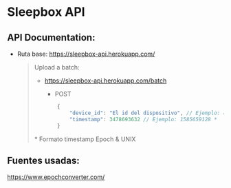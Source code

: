 # Sleepbox API

## API Documentation:

- Ruta base: https://sleepbox-api.herokuapp.com/

    > Upload a batch:
    > + https://sleepbox-api.herokuapp.com/batch
    >    - POST
    >
    >    ```javascript
    >        {
    >            "device_id": "El id del dispositivo", // Ejemplo: 834975656u
    >            "timestamp": 3478693632 // Ejemplo: 1585659128 *
    >        }
    >    
    >    ```
    > \* Formato timestamp Epoch & UNIX

## Fuentes usadas:

https://www.epochconverter.com/
